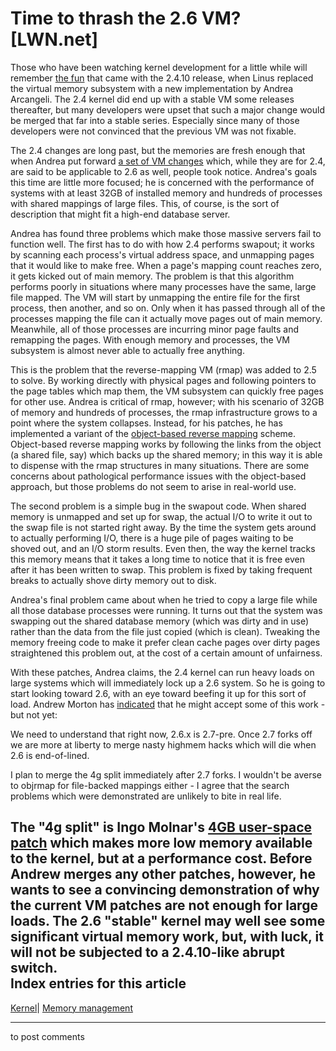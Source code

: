 # Time to thrash the 2.6 VM? [LWN.net]

Those who have been watching kernel development for a little while will remember [the fun](http://lwn.net/2001/0927/kernel.php3) that came with the 2.4.10 release, when Linus replaced the virtual memory subsystem with a new implementation by Andrea Arcangeli. The 2.4 kernel did end up with a stable VM some releases thereafter, but many developers were upset that such a major change would be merged that far into a stable series. Especially since many of those developers were not convinced that the previous VM was not fixable. 

The 2.4 changes are long past, but the memories are fresh enough that when Andrea put forward [a set of VM changes](/Articles/73367/) which, while they are for 2.4, are said to be applicable to 2.6 as well, people took notice. Andrea's goals this time are little more focused; he is concerned with the performance of systems with at least 32GB of installed memory and hundreds of processes with shared mappings of large files. This, of course, is the sort of description that might fit a high-end database server. 

Andrea has found three problems which make those massive servers fail to function well. The first has to do with how 2.4 performs swapout; it works by scanning each process's virtual address space, and unmapping pages that it would like to make free. When a page's mapping count reaches zero, it gets kicked out of main memory. The problem is that this algorithm performs poorly in situations where many processes have the same, large file mapped. The VM will start by unmapping the entire file for the first process, then another, and so on. Only when it has passed through all of the processes mapping the file can it actually move pages out of main memory. Meanwhile, all of those processes are incurring minor page faults and remapping the pages. With enough memory and processes, the VM subsystem is almost never able to actually free anything. 

This is the problem that the reverse-mapping VM (rmap) was added to 2.5 to solve. By working directly with physical pages and following pointers to the page tables which map them, the VM subsystem can quickly free pages for other use. Andrea is critical of rmap, however; with his scenario of 32GB of memory and hundreds of processes, the rmap infrastructure grows to a point where the system collapses. Instead, for his patches, he has implemented a variant of the [object-based reverse mapping](/Articles/23732/) scheme. Object-based reverse mapping works by following the links from the object (a shared file, say) which backs up the shared memory; in this way it is able to dispense with the rmap structures in many situations. There are some concerns about pathological performance issues with the object-based approach, but those problems do not seem to arise in real-world use. 

The second problem is a simple bug in the swapout code. When shared memory is unmapped and set up for swap, the actual I/O to write it out to the swap file is not started right away. By the time the system gets around to actually performing I/O, there is a huge pile of pages waiting to be shoved out, and an I/O storm results. Even then, the way the kernel tracks this memory means that it takes a long time to notice that it is free even after it has been written to swap. This problem is fixed by taking frequent breaks to actually shove dirty memory out to disk. 

Andrea's final problem came about when he tried to copy a large file while all those database processes were running. It turns out that the system was swapping out the shared database memory (which was dirty and in use) rather than the data from the file just copied (which is clean). Tweaking the memory freeing code to make it prefer clean cache pages over dirty pages straightened this problem out, at the cost of a certain amount of unfairness. 

With these patches, Andrea claims, the 2.4 kernel can run heavy loads on large systems which will immediately lock up a 2.6 system. So he is going to start looking toward 2.6, with an eye toward beefing it up for this sort of load. Andrew Morton has [indicated](/Articles/74155/) that he might accept some of this work - but not yet: 

We need to understand that right now, 2.6.x is 2.7-pre. Once 2.7 forks off we are more at liberty to merge nasty highmem hacks which will die when 2.6 is end-of-lined. 

I plan to merge the 4g split immediately after 2.7 forks. I wouldn't be averse to objrmap for file-backed mappings either - I agree that the search problems which were demonstrated are unlikely to bite in real life. 

The "4g split" is Ingo Molnar's [4GB user-space patch](/Articles/39925/) which makes more low memory available to the kernel, but at a performance cost. Before Andrew merges any other patches, however, he wants to see a convincing demonstration of why the current VM patches are not enough for large loads. The 2.6 "stable" kernel may well see some significant virtual memory work, but, with luck, it will not be subjected to a 2.4.10-like abrupt switch.  
Index entries for this article  
---  
[Kernel](/Kernel/Index)| [Memory management](/Kernel/Index#Memory_management)  
  


* * *

to post comments 
